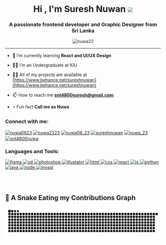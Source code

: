 
<h1 align="center"><b>Hi , I'm Suresh Nuwan </b><img src="https://media.giphy.com/media/hvRJCLFzcasrR4ia7z/giphy.gif" width="35"></h1>
<!--  -->

<h3 align="center">A passionate frontend developer and Graphic Designer from Sri Lanka</h3>

<p align="center"> <img src="https://komarev.com/ghpvc/?username=nuwa22&label=Profile%20views&color=0e75b6&style=flat" alt="nuwa22" /> </p>

---

- 🌱 I’m currently learning **React and UI/UX Design**

- 🧑‍🎓 I’m an Undergraduate at KIU

- 👨‍💻 All of my projects are available at [https://www.behance.net/sureshnuwan](https://www.behance.net/sureshnuwan)

- 📫 How to reach me **snt4800suresh@gmail.com**

- ⚡ Fun fact **Call me as Nuwa**

<h3 align="left">Connect with me:</h3>
<p align="left">
<a href="https://linkedin.com/in/nuwa0823" target="blank"><img align="center" src="https://raw.githubusercontent.com/rahuldkjain/github-profile-readme-generator/master/src/images/icons/Social/linked-in-alt.svg" alt="nuwa0823" height="30" width="40" /></a>
<a href="https://fb.com/nuwa2223" target="blank"><img align="center" src="https://raw.githubusercontent.com/rahuldkjain/github-profile-readme-generator/master/src/images/icons/Social/facebook.svg" alt="nuwa2223" height="30" width="40" /></a>
<a href="https://instagram.com/nuwa08_23" target="blank"><img align="center" src="https://raw.githubusercontent.com/rahuldkjain/github-profile-readme-generator/master/src/images/icons/Social/instagram.svg" alt="nuwa08_23" height="30" width="40" /></a>
<a href="https://www.behance.net/sureshnuwan" target="blank"><img align="center" src="https://raw.githubusercontent.com/rahuldkjain/github-profile-readme-generator/master/src/images/icons/Social/behance.svg" alt="sureshnuwan" height="30" width="40" /></a>
<a href="https://www.youtube.com/c/nuwa_23" target="blank"><img align="center" src="https://raw.githubusercontent.com/rahuldkjain/github-profile-readme-generator/master/src/images/icons/Social/youtube.svg" alt="nuwa_23" height="30" width="40" /></a>
<a href="https://www.hackerrank.com/snt4800nuwa" target="blank"><img align="center" src="https://raw.githubusercontent.com/rahuldkjain/github-profile-readme-generator/master/src/images/icons/Social/hackerrank.svg" alt="snt4800nuwa" height="30" width="40" /></a>
</p>

<h3 align="left">Languages and Tools:</h3>
<p align="left">
 </a> <a href="" target="_blank" rel="noreferrer"> <img src="https://github.com/Scar1109/skill-icons/blob/main/icons/Figma-Dark.svg" alt="figma" width="40" height="40"/> </a> 
 <a href="" target="_blank" rel="noreferrer"> <img src="https://github.com/Scar1109/skill-icons/blob/main/icons/XD.svg" alt="xd" width="40" height="40"/> </a>
  <a href="https://www.photoshop.com/en" target="_blank" rel="noreferrer"> <img src="https://github.com/Scar1109/skill-icons/blob/main/icons/Photoshop.svg?short_path=d680ce0" alt="photoshop" width="40" height="40"/> </a> <a href="https://www.python.org" target="_blank" rel="noreferrer"> <img src="https://github.com/Scar1109/skill-icons/blob/main/icons/Illustrator.svg" alt="illustator" width="40" height="40"/> </a>
<a href="" target="_blank" rel="noreferrer"> <img src="https://github.com/Scar1109/skill-icons/blob/main/icons/HTML.svg" alt="html" width="40" height="40"/> </a> <a href="" target="_blank" rel="noreferrer"> <img src="https://github.com/Scar1109/skill-icons/blob/main/icons/CSS.svg" alt="css" width="40" height="40"/> </a> <a href="" target="_blank" rel="noreferrer"> <img src="https://github.com/Scar1109/skill-icons/blob/main/icons/JavaScript.svg" alt="react" width="40" height="40"/> </a> <a href="" target="_blank" rel="noreferrer"> <img src="https://github.com/Scar1109/skill-icons/blob/main/icons/React-Dark.svg" alt="js" width="40" height="40"/> </a> <a href="" target="_blank" rel="noreferrer"> <img src="https://github.com/Scar1109/skill-icons/blob/main/icons/Python-Dark.svg" alt="python" width="40" height="40"/> </a> <a href="" target="_blank" rel="noreferrer"> <img src="https://github.com/Scar1109/skill-icons/blob/main/icons/Java-Dark.svg" alt="java" width="40" height="40"/> </a> <a href="" target="_blank" rel="noreferrer"> <img src="https://github.com/Scar1109/skill-icons/blob/main/icons/NodeJS-Dark.svg" alt="node" width="40" height="40"/> </a> <a href="" target="_blank" rel="noreferrer"> <img src="https://github.com/Scar1109/skill-icons/blob/main/icons/MySQL-Dark.svg" alt="mysql" width="40" height="40"/> </a></p>

</br></br>
	
## 🐍 A Snake Eating my Contributions Graph
	
<p align = "center">
	<img src = "https://github.com/7oSkaaa/7oSkaaa/blob/output/github-contribution-grid-snake.svg?" alt = "Snake Game"/>
</p>
